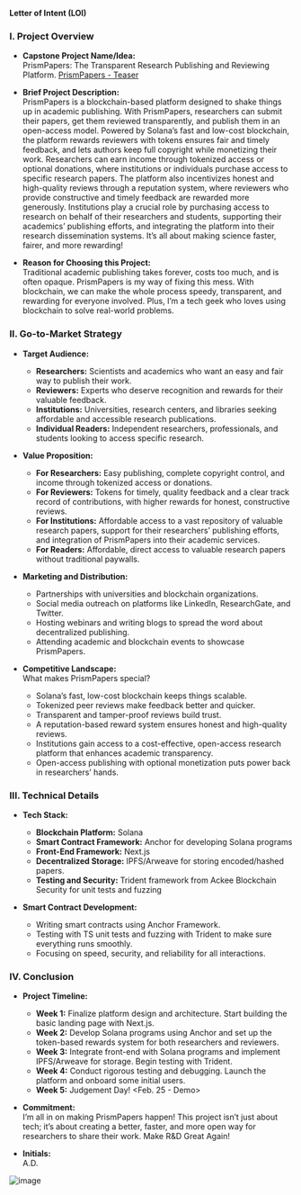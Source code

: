 **Letter of Intent (LOI)**

### I. Project Overview

- **Capstone Project Name/Idea:**\
  PrismPapers: The Transparent Research Publishing and Reviewing Platform.
  [PrismPapers - Teaser](https://ai.invideo.io/watch/eWg44dhBM4n)

- **Brief Project Description:**\
  PrismPapers is a blockchain-based platform designed to shake things up in academic publishing. With PrismPapers, researchers can submit their papers, get them reviewed transparently, and publish them in an open-access model. Powered by Solana’s fast and low-cost blockchain, the platform rewards reviewers with tokens ensures fair and timely feedback, and lets authors keep full copyright while monetizing their work. Researchers can earn income through tokenized access or optional donations, where institutions or individuals purchase access to specific research papers. The platform also incentivizes honest and high-quality reviews through a reputation system, where reviewers who provide constructive and timely feedback are rewarded more generously. Institutions play a crucial role by purchasing access to research on behalf of their researchers and students, supporting their academics’ publishing efforts, and integrating the platform into their research dissemination systems. It’s all about making science faster, fairer, and more rewarding!

- **Reason for Choosing this Project:**\
  Traditional academic publishing takes forever, costs too much, and is often opaque. PrismPapers is my way of fixing this mess. With blockchain, we can make the whole process speedy, transparent, and rewarding for everyone involved. Plus, I’m a tech geek who loves using blockchain to solve real-world problems.

### II. Go-to-Market Strategy

- **Target Audience:**

  - **Researchers:** Scientists and academics who want an easy and fair way to publish their work.
  - **Reviewers:** Experts who deserve recognition and rewards for their valuable feedback.
  - **Institutions:** Universities, research centers, and libraries seeking affordable and accessible research publications.
  - **Individual Readers:** Independent researchers, professionals, and students looking to access specific research.

- **Value Proposition:**

  - **For Researchers:** Easy publishing, complete copyright control, and income through tokenized access or donations.
  - **For Reviewers:** Tokens for timely, quality feedback and a clear track record of contributions, with higher rewards for honest, constructive reviews.
  - **For Institutions:** Affordable access to a vast repository of valuable research papers, support for their researchers’ publishing efforts, and integration of PrismPapers into their academic services.
  - **For Readers:** Affordable, direct access to valuable research papers without traditional paywalls.

- **Marketing and Distribution:**

  - Partnerships with universities and blockchain organizations.
  - Social media outreach on platforms like LinkedIn, ResearchGate, and Twitter.
  - Hosting webinars and writing blogs to spread the word about decentralized publishing.
  - Attending academic and blockchain events to showcase PrismPapers.

- **Competitive Landscape:**\
  What makes PrismPapers special?

  - Solana’s fast, low-cost blockchain keeps things scalable.
  - Tokenized peer reviews make feedback better and quicker.
  - Transparent and tamper-proof reviews build trust.
  - A reputation-based reward system ensures honest and high-quality reviews.
  - Institutions gain access to a cost-effective, open-access research platform that enhances academic transparency.
  - Open-access publishing with optional monetization puts power back in researchers’ hands.

### III. Technical Details

- **Tech Stack:**

  - **Blockchain Platform:** Solana
  - **Smart Contract Framework:** Anchor for developing Solana programs
  - **Front-End Framework:** Next.js
  - **Decentralized Storage:** IPFS/Arweave for storing encoded/hashed papers.
  - **Testing and Security:** Trident framework from Ackee Blockchain Security for unit tests and fuzzing

- **Smart Contract Development:**

  - Writing smart contracts using Anchor Framework.
  - Testing with TS unit tests and fuzzing with Trident to make sure everything runs smoothly.
  - Focusing on speed, security, and reliability for all interactions.

### IV. Conclusion

- **Project Timeline:**

  - **Week 1:** Finalize platform design and architecture. Start building the basic landing page with Next.js.
  - **Week 2:** Develop Solana programs using Anchor and set up the token-based rewards system for both researchers and reviewers.
  - **Week 3:** Integrate front-end with Solana programs and implement IPFS/Arweave for storage. Begin testing with Trident.
  - **Week 4:** Conduct rigorous testing and debugging. Launch the platform and onboard some initial users.
  - **Week 5:** Judgement Day! <Feb. 25 - Demo>

- **Commitment:**\
  I’m all in on making PrismPapers happen! This project isn’t just about tech; it’s about creating a better, faster, and more open way for researchers to share their work. Make R&D Great Again!

- **Initials:**\
  A.D.

![image](https://gist.github.com/user-attachments/assets/e2519ceb-5fca-4b1c-93d6-6fe24ff89c57)
